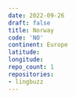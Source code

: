 ```yaml
---
date: 2022-09-26
draft: false
title: Norway
code: 'NO'
continent: Europe
latitude:
longitude:
repo_count: 1
repositories:
- lingbuzz
---
```



